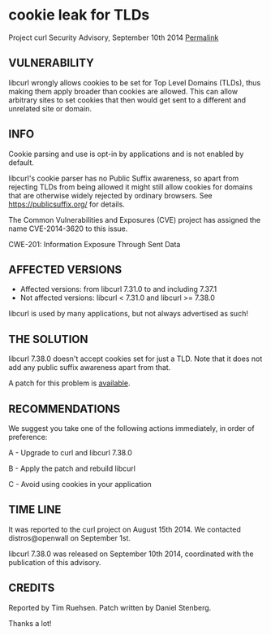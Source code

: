 cookie leak for TLDs
====================

Project curl Security Advisory, September 10th 2014
[Permalink](https://www.curl.se/docs/CVE-2014-3620.html)

VULNERABILITY
-------------

libcurl wrongly allows cookies to be set for Top Level Domains (TLDs), thus
making them apply broader than cookies are allowed. This can allow arbitrary
sites to set cookies that then would get sent to a different and unrelated
site or domain.

INFO
----

Cookie parsing and use is opt-in by applications and is not enabled by
default.

libcurl's cookie parser has no Public Suffix awareness, so apart from
rejecting TLDs from being allowed it might still allow cookies for domains
that are otherwise widely rejected by ordinary browsers. See
https://publicsuffix.org/ for details.

The Common Vulnerabilities and Exposures (CVE) project has assigned the name
CVE-2014-3620 to this issue.

CWE-201: Information Exposure Through Sent Data

AFFECTED VERSIONS
-----------------

- Affected versions: from libcurl 7.31.0 to and including 7.37.1
- Not affected versions: libcurl < 7.31.0 and libcurl >= 7.38.0

libcurl is used by many applications, but not always advertised as such!

THE SOLUTION
------------

libcurl 7.38.0 doesn't accept cookies set for just a TLD. Note that it does
not add any public suffix awareness apart from that.

A patch for this problem is [available](https://www.curl.se/CVE-2014-3620.patch).

RECOMMENDATIONS
---------------

We suggest you take one of the following actions immediately, in order of
preference:

 A - Upgrade to curl and libcurl 7.38.0

 B - Apply the patch and rebuild libcurl

 C - Avoid using cookies in your application

TIME LINE
---------

It was reported to the curl project on August 15th 2014. We contacted
distros@openwall on September 1st.

libcurl 7.38.0 was released on September 10th 2014, coordinated with the
publication of this advisory.

CREDITS
-------

Reported by Tim Ruehsen. Patch written by Daniel Stenberg.

Thanks a lot!
